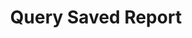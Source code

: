 ---
title: Query Saved Report
excerpt: >-
  Get data for a funnel. The Query API has a rate limit of 60 queries per hour
  and a maximum of 5 concurrent queries.
api:
  file: query-api.json
  operationId: funnels-query
deprecated: false
hidden: false
metadata:
  title: ''
  description: ''
  robots: index
next:
  description: ''
---